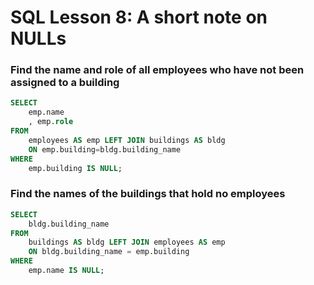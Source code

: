 # SQL Lesson 8: A short note on NULLs

### Find the name and role of all employees who have not been assigned to a building
```sql
SELECT 
    emp.name
    , emp.role
FROM
    employees AS emp LEFT JOIN buildings AS bldg
    ON emp.building=bldg.building_name
WHERE
    emp.building IS NULL;
```

### Find the names of the buildings that hold no employees
```sql
SELECT 
    bldg.building_name
FROM
    buildings AS bldg LEFT JOIN employees AS emp
    ON bldg.building_name = emp.building
WHERE
    emp.name IS NULL;
```